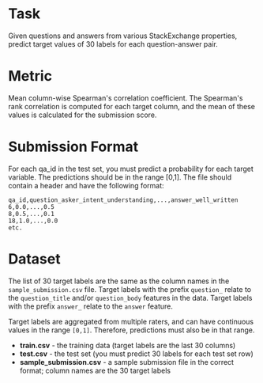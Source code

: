 # Task

Given questions and answers from various StackExchange properties, predict target values of 30 labels for each question-answer pair.

# Metric

Mean column-wise Spearman's correlation coefficient. The Spearman's rank correlation is computed for each target column, and the mean of these values is calculated for the submission score.

# Submission Format

For each qa_id in the test set, you must predict a probability for each target variable. The predictions should be in the range [0,1]. The file should contain a header and have the following format:

```
qa_id,question_asker_intent_understanding,...,answer_well_written
6,0.0,...,0.5
8,0.5,...,0.1
18,1.0,...,0.0
etc.
```

# Dataset

The list of 30 target labels are the same as the column names in the `sample_submission.csv` file. Target labels with the prefix `question_` relate to the `question_title` and/or `question_body` features in the data. Target labels with the prefix `answer_` relate to the `answer` feature.

Target labels are aggregated from multiple raters, and can have continuous values in the range `[0,1]`. Therefore, predictions must also be in that range.

- **train.csv** - the training data (target labels are the last 30 columns)
- **test.csv** - the test set (you must predict 30 labels for each test set row)
- **sample_submission.csv** - a sample submission file in the correct format; column names are the 30 target labels
